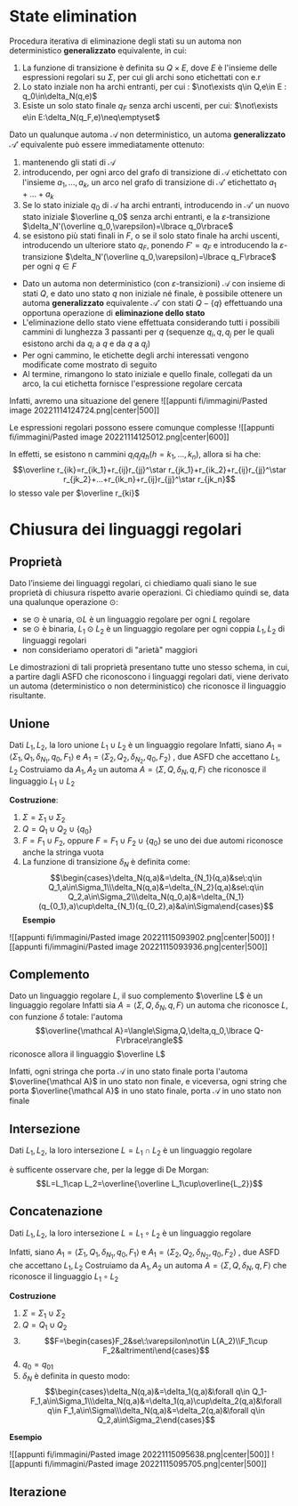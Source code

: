 # State elimination

Procedura iterativa di eliminazione degli stati su un automa non deterministico **generalizzato** equivalente, in cui:
1. La funzione di transizione è definita su $Q\times E$, dove $E$ è l'insieme delle espressioni regolari su $\Sigma$, per cui gli archi sono etichettati con e.r
2. Lo stato inziale non ha archi entranti, per cui : $\not\exists q\in Q,e\in E : q_0\in\delta_N(q,e)$
3. Esiste un solo stato finale $q_F$ senza archi uscenti, per cui: $\not\exists e\in E:\delta_N(q_F,e)\neq\emptyset$

Dato un qualunque automa $\mathcal A$ non deterministico, un automa **generalizzato** $\mathcal A'$ equivalente può essere immediatamente ottenuto:
1. mantenendo gli stati di $\mathcal A$
2. introducendo, per ogni arco del grafo di transizione di $\mathcal A$ etichettato con l'insieme $a_1,...,a_k$, un arco nel grafo di transizione di $\mathcal A'$ etichettato $a_1+...+a_k$
3. Se lo stato iniziale $q_0$ di $\mathcal A$ ha archi entranti, introducendo in $\mathcal A'$ un nuovo stato iniziale $\overline q_0$ senza archi entranti, e la $\varepsilon$-transizione $\delta_N'(\overline q_0,\varepsilon)=\lbrace q_0\rbrace$
4. se esistono più stati finali in $F$, o se il solo stato finale ha archi uscenti, introducendo un ulteriore stato $q_F$, ponendo $F'=q_F$ e introducendo la $\varepsilon$-transizione $\delta_N'(\overline q_0,\varepsilon)=\lbrace q_F\rbrace$ per ogni $q\in F$

- Dato un automa non deterministico (con $\varepsilon$-transizioni) $\mathcal A$ con insieme di stati $Q$, e dato uno stato $q$ non iniziale né finale, è possibile ottenere un automa **generalizzato** equivalente $\mathcal A'$ con stati $Q−\{q\}$ effettuando una opportuna operazione di **eliminazione dello stato**
- L'eliminazione dello stato viene effettuata considerando tutti i possibili cammini di lunghezza 3 passanti per $q$ (sequenze $q_i,q,q_j$ per le quali esistono archi da $q_i$ a $q$ e da $q$ a $q_j$)
- Per ogni cammino, le etichette degli archi interessati vengono modificate come mostrato di seguito
- Al termine, rimangono lo stato iniziale e quello finale, collegati da un arco, la cui etichetta fornisce l'espressione regolare cercata

Infatti, avremo una situazione del genere
![[appunti fi/immagini/Pasted image 20221114124724.png|center|500]]

Le espressioni regolari possono essere comunque complesse
![[appunti fi/immagini/Pasted image 20221114125012.png|center|600]]

In effetti, se esistono n cammini $q_iq_jq_h(h=k_1,...,k_n)$, allora si ha che:
$$\overline r_{ik}=r_{ik_1}+r_{ij}r_{jj}^\star r_{jk_1}+r_{ik_2}+r_{ij}r_{jj}^\star r_{jk_2}+...+r_{ik_n}+r_{ij}r_{jj}^\star r_{jk_n}$$
lo stesso vale per $\overline r_{ki}$

# Chiusura dei linguaggi regolari

## Proprietà
Dato l’insieme dei linguaggi regolari, ci chiediamo quali siano le sue proprietà di chiusura rispetto avarie operazioni.
Ci chiediamo quindi se, data una qualunque operazione $\odot$:

- se $\odot$ è unaria, $\odot L$ è un linguaggio regolare per ogni $L$ regolare
- se $\odot$ è binaria, $L_1\odot L_2$ è un linguaggio regolare per ogni coppia $L_1,L_2$ di linguaggi regolari
- non consideriamo operatori di "arietà" maggiori

Le dimostrazioni di tali proprietà presentano tutte uno stesso schema, in cui, a partire dagli ASFD che riconoscono i linguaggi regolari dati, viene derivato un automa (deterministico o non deterministico) che riconosce il linguaggio risultante.

## Unione

Dati $L_1,L_2$, la loro unione $L_1\cup L_2$ è un linguaggio regolare
Infatti, siano $A_1=\langle\Sigma_1,Q_1,\delta_{N_1},q_0,F_1\rangle$ e $A_1=\langle\Sigma_2,Q_2,\delta_{N_2},q_0,F_2\rangle$ , due ASFD che accettano $L_1,L_2$
Costruiamo da $A_1,A_2$ un automa $A=\langle\Sigma,Q,\delta_N,q,F\rangle$ che riconosce il linguaggio $L_1\cup L_2$

**Costruzione**:
1. $\Sigma=\Sigma_1\cup\Sigma_2$
2. $Q=Q_1\cup Q_2\cup\lbrace q_0\rbrace$
3. $F=F_1\cup F_2$, oppure $F=F_1\cup F_2\cup\lbrace q_0\rbrace$ se uno dei due automi riconosce anche la stringa vuota
4. La funzione di transizione $\delta_N$ è definita come: $$\begin{cases}\delta_N(q,a)&=\delta_{N_1}(q,a)&se\:q\in Q_1,a\in\Sigma_1\\\delta_N(q,a)&=\delta_{N_2}(q,a)&se\:q\in Q_2,a\in\Sigma_2\\\delta_N(q_0,a)&=\delta_{N_1}(q_{0_1},a)\cup\delta_{N_1}(q_{0_2},a)&a\in\Sigma\end{cases}$$
**Esempio**

![[appunti fi/immagini/Pasted image 20221115093902.png|center|500]]
![[appunti fi/immagini/Pasted image 20221115093936.png|center|500]]


## Complemento

Dato un linguaggio regolare $L$, il suo complemento $\overline L$ è un linguaggio regolare
Infatti sia $A=\langle\Sigma,Q,\delta_N,q,F\rangle$ un automa che riconosce $L$, con funzione $\delta$ totale: l'automa
$$\overline{\mathcal A}=\langle\Sigma,Q,\delta,q_0,\lbrace Q-F\rbrace\rangle$$
riconosce allora il linguaggio $\overline L$

Infatti, ogni stringa che porta $\mathcal A$ in uno stato finale porta l'automa $\overline{\mathcal A}$ in uno stato non finale, e viceversa, ogni string che porta $\overline{\mathcal A}$ in uno stato finale, porta $\mathcal A$ in uno stato non finale

## Intersezione

Dati $L_1,L_2$, la loro intersezione $L=L_1\cap L_2$ è un linguaggio regolare

è sufficente osservare che, per la legge di De Morgan:
$$L=L_1\cap L_2=\overline{\overline L_1\cup\overline{L_2}}$$
## Concatenazione

Dati $L_1,L_2$, la loro intersezione $L=L_1\circ L_2$ è un linguaggio regolare

Infatti, siano $A_1=\langle\Sigma_1,Q_1,\delta_{N_1},q_0,F_1\rangle$ e $A_1=\langle\Sigma_2,Q_2,\delta_{N_2},q_0,F_2\rangle$ , due ASFD che accettano $L_1,L_2$
Costruiamo da $A_1,A_2$ un automa $A=\langle\Sigma,Q,\delta_N,q,F\rangle$ che riconosce il linguaggio $L_1\circ L_2$

**Costruzione**
1. $\Sigma=\Sigma_1\cup\Sigma_2$
2. $Q=Q_1\cup Q_2$
3. $$F=\begin{cases}F_2&se\:\varepsilon\not\in L(A_2)\\F_1\cup F_2&altrimenti\end{cases}$$
4. $q_0=q_{01}$
5. $\delta_N$ è definita in questo modo:$$\begin{cases}\delta_N(q,a)&=\delta_1(q,a)&\forall q\in Q_1-F_1,a\in\Sigma_1\\\delta_N(q,a)&=\delta_1(q,a)\cup\delta_2(q,a)&\forall q\in F_1,a\in\Sigma\\\delta_N(q,a)&=\delta_2(q,a)&\forall q\in Q_2,a\in\Sigma_2\end{cases}$$

**Esempio**

![[appunti fi/immagini/Pasted image 20221115095638.png|center|500]]
![[appunti fi/immagini/Pasted image 20221115095705.png|center|500]]

## Iterazione


